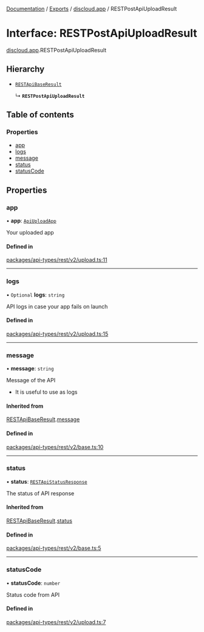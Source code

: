 [Documentation](../README.md) / [Exports](../modules.md) / [discloud.app](../modules/discloud_app.md) / RESTPostApiUploadResult

# Interface: RESTPostApiUploadResult

[discloud.app](../modules/discloud_app.md).RESTPostApiUploadResult

## Hierarchy

- [`RESTApiBaseResult`](discloud_app.RESTApiBaseResult.md)

  ↳ **`RESTPostApiUploadResult`**

## Table of contents

### Properties

- [app](discloud_app.RESTPostApiUploadResult.md#app)
- [logs](discloud_app.RESTPostApiUploadResult.md#logs)
- [message](discloud_app.RESTPostApiUploadResult.md#message)
- [status](discloud_app.RESTPostApiUploadResult.md#status)
- [statusCode](discloud_app.RESTPostApiUploadResult.md#statuscode)

## Properties

### app

• **app**: [`ApiUploadApp`](discloud_app.ApiUploadApp.md)

Your uploaded app

#### Defined in

[packages/api-types/rest/v2/upload.ts:11](https://github.com/discloud/discloud.app/blob/a945852/packages/api-types/rest/v2/upload.ts#L11)

___

### logs

• `Optional` **logs**: `string`

API logs in case your app fails on launch

#### Defined in

[packages/api-types/rest/v2/upload.ts:15](https://github.com/discloud/discloud.app/blob/a945852/packages/api-types/rest/v2/upload.ts#L15)

___

### message

• **message**: `string`

Message of the API
- It is useful to use as logs

#### Inherited from

[RESTApiBaseResult](discloud_app.RESTApiBaseResult.md).[message](discloud_app.RESTApiBaseResult.md#message)

#### Defined in

[packages/api-types/rest/v2/base.ts:10](https://github.com/discloud/discloud.app/blob/a945852/packages/api-types/rest/v2/base.ts#L10)

___

### status

• **status**: [`RESTApiStatusResponse`](../modules/discloud_app.md#restapistatusresponse)

The status of API response

#### Inherited from

[RESTApiBaseResult](discloud_app.RESTApiBaseResult.md).[status](discloud_app.RESTApiBaseResult.md#status)

#### Defined in

[packages/api-types/rest/v2/base.ts:5](https://github.com/discloud/discloud.app/blob/a945852/packages/api-types/rest/v2/base.ts#L5)

___

### statusCode

• **statusCode**: `number`

Status code from API

#### Defined in

[packages/api-types/rest/v2/upload.ts:7](https://github.com/discloud/discloud.app/blob/a945852/packages/api-types/rest/v2/upload.ts#L7)
